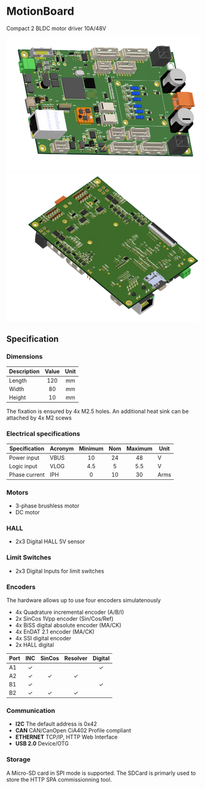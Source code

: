 # MotionBoard

Compact 2 BLDC motor driver 10A/48V

![top](top.png)
![bottom](bottom.png)


## Specification

### Dimensions

Description | Value | Unit
---- | :--: | :--: |
Length | 120 | mm |
Width | 80 | mm |
Height | 10 | mm |

The fixation is ensured by 4x M2.5 holes.
An additional heat sink can be attached by 4x M2 scews

### Electrical specifications

Specification | Acronym | Minimum | Nom | Maximum | Unit
------------ | ---- | :-----: | :-----: | :-----: | ----
Power input | VBUS | 10 | 24 | 48 | V
Logic input | VLOG | 4.5 | 5 | 5.5 | V
Phase current | IPH | 0 | 10 | 30 | Arms

### Motors

- 3-phase brushless motor
- DC motor

### HALL

- 2x3 Digital HALL 5V sensor

### Limit Switches

- 2x3 Digital Inputs for limit switches

### Encoders

The hardware allows up to use four encoders simulatenously

- 4x Quadrature incremental encoder (A/B/I)
- 2x SinCos 1Vpp encoder (Sin/Cos/Ref)
- 4x BiSS digital absolute encoder (MA/CK)
- 4x EnDAT 2.1 encoder (MA/CK)
- 4x SSI digital encoder
- 2x HALL digital


Port | INC | SinCos | Resolver | Digital
------------ | :-----: | :-----: | :-----: | :-----: |
A1 | ✓ | | | ✓
A2 | ✓ | ✓ | ✓ |
B1 | ✓ | | | ✓
B2 | ✓ | ✓ | ✓ |

### Communication

- **I2C** The default address is 0x42
- **CAN** CAN/CanOpen CiA402 Profile compliant
- **ETHERNET** TCP/IP, HTTP Web Interface
- **USB 2.0** Device/OTG

### Storage

A Micro-SD card in SPI mode is supported. The SDCard is primarly used to store the HTTP SPA commissionning tool.
